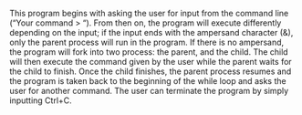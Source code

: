This program begins with asking the user for input from the command line (“Your command > “). 
From then on, the program will execute differently depending on the input; if the input ends with the ampersand character (&), only the parent process will run in the program. 
If there is no ampersand, the program will fork into two process: the parent, and the child. 
The child will then execute the command given by the user while the parent waits for the child to finish. 
Once the child finishes, the parent process resumes and the program is taken back to the beginning of the while loop and asks the user for another command. 
The user can terminate the program by simply inputting Ctrl+C.
